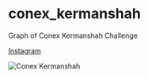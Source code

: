 # conex_kermanshah
Graph of Conex Kermanshah Challenge

[Instagram](instagram.com/conex_kermanshah/)

![Conex Kermanshah](https://cdn.pbrd.co/images/GVjfqlk.jpg)
